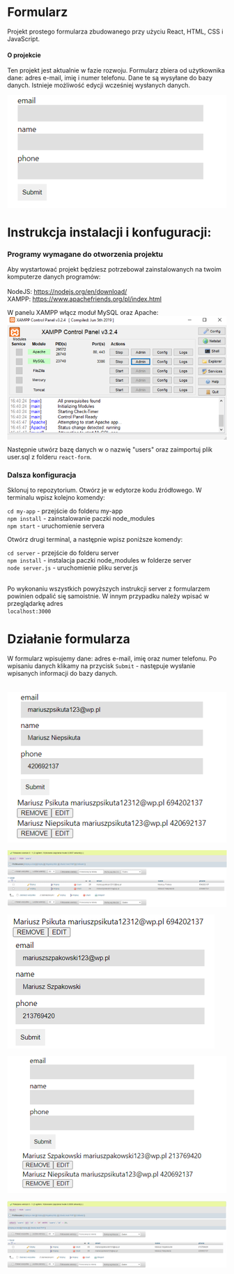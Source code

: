 # Formularz

Projekt prostego formularza zbudowanego przy użyciu React, HTML, CSS i JavaScript.

#### O projekcie

Ten projekt jest aktualnie w fazie rozwoju. Formularz zbiera od użytkownika dane: adres e-mail, imię i numer telefonu. Dane te są wysyłane do bazy danych. Istnieje możliwość edycji wcześniej wysłanych danych. <br>

<img src="image1.png" align="center" alt="zdjęcie podklądowe formularza" /> <br>

# Instrukcja instalacji i konfuguracji:

### Programy wymagane do otworzenia projektu
Aby wystartować projekt będziesz potrzebował zainstalowanych na twoim komputerze danych programów: <br><br>
NodeJS:  <a href="https://nodejs.org/en/download/">https://nodejs.org/en/download/</a> <br>
XAMPP:  <a href="https://www.apachefriends.org/pl/index.html">https://www.apachefriends.org/pl/index.html</a> <br>

W panelu XAMPP włącz moduł MySQL oraz Apache:<br>
<img src="image2.png" align="center" alt="zdjęcie podklądowe panelu XAMPP"><br>

Następnie utwórz bazę danych w o nazwię "users" oraz zaimportuj plik user.sql z folderu `react-form`.

### Dalsza konfiguracja
Sklonuj to repozytorium. Otwórz je w edytorze kodu źródłowego. W terminalu wpisz kolejno komendy:

`cd my-app` - przejście do folderu my-app <br>
`npm install` - zainstalowanie paczki node_modules <br>
`npm start` - uruchomienie servera<br>

Otwórz drugi terminal, a następnie wpisz poniższe komendy:

`cd server` - przejście do folderu server<br>
`npm install` - instalacja paczki node_modules w folderze server<br> 
`node server.js` - uruchomienie pliku server.js <br><br>

Po wykonaniu wszystkich powyższych instrukcji server z formularzem powinien odpalić się samoistnie. W innym przypadku należy wpisać w przeglądarkę adres <br>`localhost:3000`<br>

# Działanie formularza

W formularz wpisujemy dane: adres e-mail, imię oraz numer telefonu. Po wpisaniu danych klikamy na przycisk `Submit` - następuje wysłanie wpisanych informacji do bazy danych. <br><br>
<br><img src="image3.png" align="center"/> <br>
<br><img src="image4.png" align="center"/> <br>
<br><img src="image5.png" align="center"/> <br>
<br><img src="image6.png" align="center"/> <br>
<br><img src="image7.png" align="center"/> <br>

